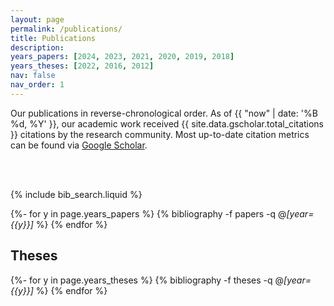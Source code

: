 ```yaml
---
layout: page
permalink: /publications/
title: Publications
description:
years_papers: [2024, 2023, 2021, 2020, 2019, 2018]
years_theses: [2022, 2016, 2012]
nav: false
nav_order: 1
---
```


<!-- _pages/publications.md -->

<div class="publications">

Our publications in reverse-chronological order. As of {{ "now" | date: '%B %d, %Y' }}, our academic work received {{ site.data.gscholar.total_citations }} citations by the research community.
Most up-to-date citation metrics can be found via <a href="https://gscholar.patrickkastner.de">Google Scholar</a>.

<br>
<br>

<!-- _pages/publications.md -->

<!-- Bibsearch Feature -->

{% include bib_search.liquid %}

{%- for y in page.years_papers %}
{% bibliography -f papers -q @*[year={{y}}]* %}
{% endfor %}

<h2>Theses</h2>

{%- for y in page.years_theses %}
{% bibliography -f theses -q @*[year={{y}}]* %}
{% endfor %}
